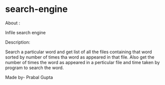 # search-engine
About :

Infile search engine

Description:

Search a particular word and get list of all the files containing that word sorted by number of times tha word 
as appeared in that file. 
Also get the number of times the word as appeared in a perticular file and time taken by program to search the word.

Made by- Prabal Gupta
